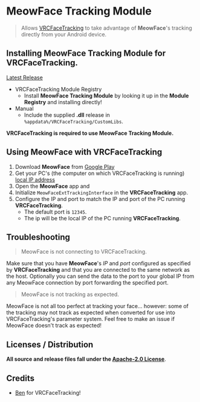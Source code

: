 # MeowFace Tracking Module

> Allows [VRCFaceTracking](https://docs.vrcft.io/docs/hardware/meowface) to take advantage of **MeowFace**'s tracking directly from your Android device.

## Installing **MeowFace Tracking Module** for **VRCFaceTracking**.

[Latest Release](https://github.com/regzo2/VRCFaceTracking-MeowFace/releases)

- VRCFaceTracking Module Registry
  - Install **MeowFace Tracking Module** by looking it up in the **Module Registry** and installing directly!
- Manual
  - Include the supplied **.dll** release in `%appdata%/VRCFaceTracking/CustomLibs`.

**VRCFaceTracking is required to use MeowFace Tracking Module.**

## Using MeowFace with VRCFaceTracking

1. Download **MeowFace** from [Google Play](https://play.google.com/store/apps/details?id=com.suvidriel.meowface&hl=en_US&gl=US)
2. Get your PC's (the computer on which VRCFaceTracking is running) [local IP address](./docs/how-to-get-your-local-ip.md)
3. Open the **MeowFace** app and
4. Initialize `MeowFaceExtTrackingInterface` in the **VRCFaceTracking** app.
5. Configure the IP and port to match the IP and port of the PC running **VRCFaceTracking**.
   - The default port is `12345`.
   - The ip will be the local IP of the PC running **VRCFaceTracking**.

## Troubleshooting

> MeowFace is not connecting to VRCFaceTracking.

Make sure that you have **MeowFace**'s _IP_ and _port_ configured as specified by **VRCFaceTracking** and that you are connected to the same network as the host. Optionally you can send the data to the port to your global IP from any MeowFace connection by port forwarding the specified port.

> MeowFace is not tracking as expected.

MeowFace is not all too perfect at tracking your face... however: some of the tracking may not track as expected when converted for use into VRCFaceTracking's parameter system. Feel free to make an issue if MeowFace doesn't track as expected!

## Licenses / Distribution

**All source and release files fall under the [Apache-2.0 License](https://github.com/regzo2/VRCFaceTracking-Modules/blob/master/LICENSE.txt)**.

## Credits

- [Ben](https://github.com/benaclejames/) for VRCFaceTracking!
